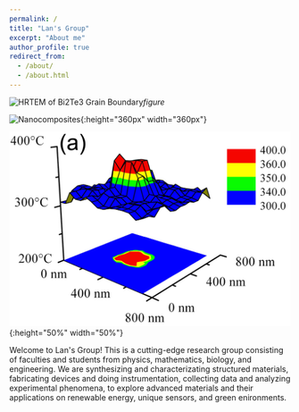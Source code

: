 ```yaml
---
permalink: /
title: "Lan's Group"
excerpt: "About me"
author_profile: true
redirect_from: 
  - /about/
  - /about.html
---
```


![HRTEM of Bi2Te3 Grain Boundary](./images/FigLan2009_GrainBoundary.png)*figure*

![Nanocomposites](./images/FigLan2010AFM_coverpicture.png){:height="360px" width="360px"}

![2D thermosensors](./images/Thermometers.png){:height="50%" width="50%"}


Welcome to Lan's Group! This is a cutting-edge research group consisting of faculties and students from physics, mathematics, biology,  and engineering. We are synthesizing and characterizating structured materials, fabricating devices and doing instrumentation, collecting data and analyzing experimental phenomena, to explore advanced materials and their applications on renewable energy, unique sensors, and green enironments. 
